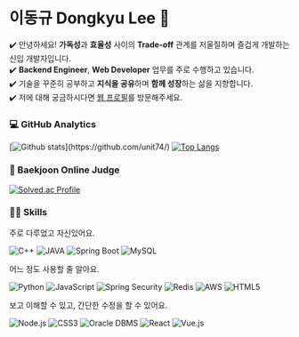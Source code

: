 # 이동규 Dongkyu Lee 👋

✔️ 안녕하세요! **가독성**과 **효율성** 사이의 **Trade-off** 관계를 저울질하며 즐겁게 개발하는 신입 개발자입니다.  
✔️ **Backend Engineer**, **Web Developer** 업무를 주로 수행하고 있습니다.  
✔️ 기술을 꾸준히 공부하고 **지식을 공유**하며 **함께 성장**하는 삶을 지향합니다.  
✔️ 저에 대해 궁금하시다면 [웹 프로필](https://unit74.github.io/)를 방문해주세요.

### 💻 GitHub Analytics

[![Github stats](https://github-readme-stats.vercel.app/api?username=unit74&show_icons=true&theme=algolia&include_all_commits=true&count_private=true")](https://github.com/unit74/)  
[![Top Langs](https://github-readme-stats.vercel.app/api/top-langs/?username=unit74&layout=compact&theme=algolia)](https://github.com/unit74/)

### 🤔 Baekjoon Online Judge

[![Solved.ac Profile](http://mazassumnida.wtf/api/v2/generate_badge?boj=unit74)](https://solved.ac/profile/unit74)

### 🧑‍💻 Skills

주로 다루었고 자신있어요.

![C++](https://img.shields.io/badge/C++-00599C?style=for-the-badge&logo=C%2B%2B&logoColor=white)
![JAVA](https://img.shields.io/badge/JAVA-007396?style=for-the-badge&logo=java&logoColor=white)
![Spring Boot](https://img.shields.io/badge/Spring%20Boot-6DB33F?style=for-the-badge&logo=Spring%20Boot&logoColor=white)
![MySQL](https://img.shields.io/badge/MySQL-4479A1?style=for-the-badge&logo=MySQL&logoColor=white)

어느 정도 사용할 줄 알아요.

![Python](https://img.shields.io/badge/Python-3776AB?style=for-the-badge&logo=Python&logoColor=white)
![JavaScript](https://img.shields.io/badge/JavaScript-F7DF1E?style=for-the-badge&logo=JavaScript&logoColor=white)
![Spring Security](https://img.shields.io/badge/Spring%20Security-6DB33F?style=for-the-badge&logo=Spring%20Security&logoColor=white)
![Redis](https://img.shields.io/badge/Redis-DC382D?style=for-the-badge&logo=Redis&logoColor=white)
![AWS](https://img.shields.io/badge/AWS-232F3E?style=for-the-badge&logo=AWS&logoColor=white)
![HTML5](https://img.shields.io/badge/HTML5-E34F26?style=for-the-badge&logo=HTML5&logoColor=white)

보고 이해할 수 있고, 간단한 수정을 할 수 있어요.

![Node.js](https://img.shields.io/badge/Node.js-339933C?style=for-the-badge&logo=Node.js&logoColor=white)
![CSS3](https://img.shields.io/badge/CSS3-1572B6?style=for-the-badge&logo=css3&logoColor=white)
![Oracle DBMS](https://img.shields.io/badge/Oracle%20DBMS-F80000?style=for-the-badge&logo=Oracle&logoColor=white)
![React](https://img.shields.io/badge/React-61DAFB?style=for-the-badge&logo=React&logoColor=white)
![Vue.js](https://img.shields.io/badge/Vue.js-4FC08D?style=for-the-badge&logo=Vue.js&logoColor=white)
